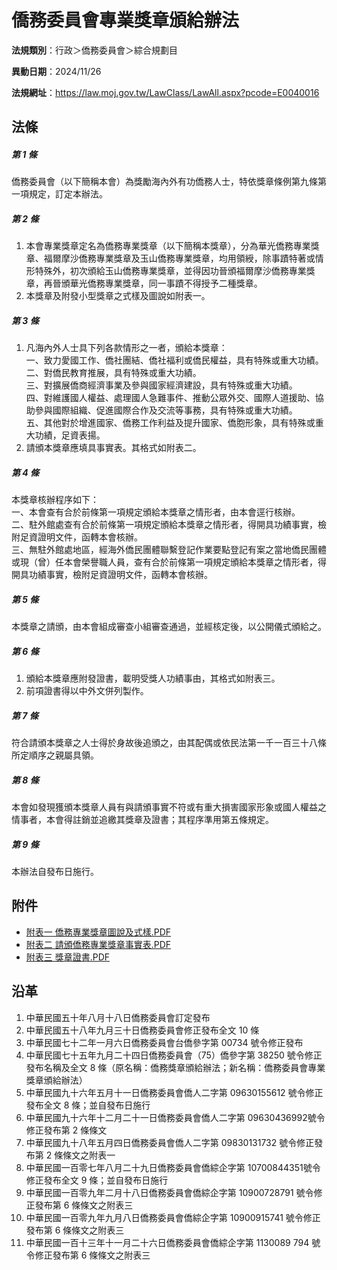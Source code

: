 # 僑務委員會專業獎章頒給辦法


**法規類別**：行政＞僑務委員會＞綜合規劃目

**異動日期**：2024/11/26  

**法規網址**：https://law.moj.gov.tw/LawClass/LawAll.aspx?pcode=E0040016



## 法條
##### 第 1 條
僑務委員會（以下簡稱本會）為獎勵海內外有功僑務人士，特依獎章條例第九條第一項規定，訂定本辦法。

##### 第 2 條
1. 本會專業獎章定名為僑務專業獎章（以下簡稱本獎章），分為華光僑務專業獎章、福爾摩沙僑務專業獎章及玉山僑務專業獎章，均用領綬，除事蹟特著或情形特殊外，初次頒給玉山僑務專業獎章，並得因功晉頒福爾摩沙僑務專業獎章，再晉頒華光僑務專業獎章，同一事蹟不得授予二種獎章。
1. 本獎章及附發小型獎章之式樣及圖說如附表一。

##### 第 3 條
1. 凡海內外人士具下列各款情形之一者，頒給本獎章：  
一、致力愛國工作、僑社團結、僑社福利或僑民權益，具有特殊或重大功績。  
二、對僑民教育推展，具有特殊或重大功績。  
三、對擴展僑商經濟事業及參與國家經濟建設，具有特殊或重大功績。  
四、對維護國人權益、處理國人急難事件、推動公眾外交、國際人道援助、協助參與國際組織、促進國際合作及交流等事務，具有特殊或重大功績。  
五、其他對於增進國家、僑務工作利益及提升國家、僑胞形象，具有特殊或重大功績，足資表揚。
1. 請頒本獎章應填具事實表。其格式如附表二。

##### 第 4 條
本獎章核辦程序如下：  
一、本會查有合於前條第一項規定頒給本獎章之情形者，由本會逕行核辦。  
二、駐外館處查有合於前條第一項規定頒給本獎章之情形者，得開具功績事實，檢附足資證明文件，函轉本會核辦。  
三、無駐外館處地區，經海外僑民團體聯繫登記作業要點登記有案之當地僑民團體或現（曾）任本會榮譽職人員，查有合於前條第一項規定頒給本獎章之情形者，得開具功績事實，檢附足資證明文件，函轉本會核辦。

##### 第 5 條
本獎章之請頒，由本會組成審查小組審查通過，並經核定後，以公開儀式頒給之。

##### 第 6 條
1. 頒給本獎章應附發證書，載明受獎人功績事由，其格式如附表三。
1. 前項證書得以中外文併列製作。

##### 第 7 條
符合請頒本獎章之人士得於身故後追頒之，由其配偶或依民法第一千一百三十八條所定順序之親屬具領。

##### 第 8 條
本會如發現獲頒本獎章人員有與請頒事實不符或有重大損害國家形象或國人權益之情事者，本會得註銷並追繳其獎章及證書；其程序準用第五條規定。

##### 第 9 條
本辦法自發布日施行。
## 附件
* [附表一 僑務專業獎章圖說及式樣.PDF](https://law.moj.gov.tw/LawClass/LawGetFile.ashx?FileId=0000226646)
* [附表二 請頒僑務專業獎章事實表.PDF](https://law.moj.gov.tw/LawClass/LawGetFile.ashx?FileId=0000226647)
* [附表三 獎章證書.PDF](https://law.moj.gov.tw/LawClass/LawGetFile.ashx?FileId=0000379733)
## 沿革
1. 中華民國五十年八月十八日僑務委員會訂定發布
1. 中華民國五十八年九月三十日僑務委員會修正發布全文 10 條
1. 中華民國七十二年一月六日僑務委員會台僑參字第 00734  號令修正發布
1. 中華民國七十五年九月二十四日僑務委員會（75）僑參字第 38250  號令修正發布名稱及全文 8  條（原名稱：僑務獎章頒給辦法；新名稱：僑務委員會專業獎章頒給辦法）
1. 中華民國九十六年五月十一日僑務委員會僑人二字第 09630155612  號令修正發布全文 8  條；並自發布日施行
1. 中華民國九十六年十二月二十一日僑務委員會僑人二字第 09630436992號令修正發布第 2  條條文                                      
1. 中華民國九十八年五月四日僑務委員會僑人二字第 09830131732  號令修正發布第 2  條條文之附表一  
1. 中華民國一百零七年八月二十九日僑務委員會僑綜企字第 10700844351號令修正發布全文 9  條；並自發布日施行
1. 中華民國一百零九年二月十八日僑務委員會僑綜企字第 10900728791  號令修正發布第 6  條條文之附表三
1.  中華民國一百零九年九月八日僑務委員會僑綜企字第 10900915741    號令修正發布第 6  條條文之附表三
1.  中華民國一百十三年十一月二十六日僑務委員會僑綜企字第 1130089  794 號令修正發布第 6  條條文之附表三
